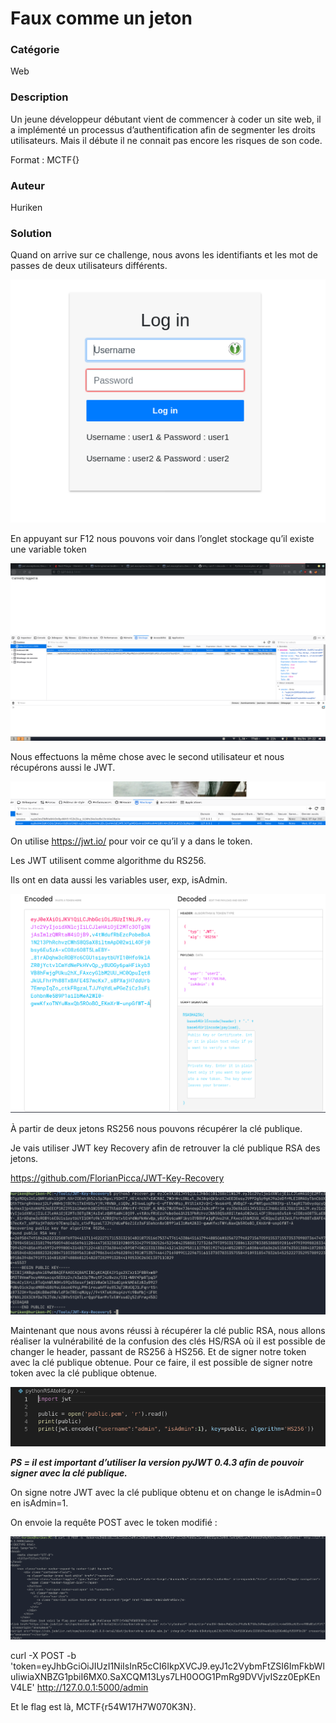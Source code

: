 Faux comme un jeton
===================

### <span id="anchor"></span>Catégorie

Web

### <span id="anchor-1"></span>Description

Un jeune développeur débutant vient de commencer à coder un site web, il a implémenté un
processus d’authentification afin de segmenter les droits utilisateurs.
Mais il débute il ne connait pas encore les risques de son code.

Format : MCTF{}

### <span id="anchor-2"></span>Auteur

Huriken

### <span id="anchor-3"></span>Solution

Quand on arrive sur ce challenge, nous avons les identifiants et les mot
de passes de deux utilisateurs différents.


![alt](images/login.png)
</br>

En appuyant sur F12 nous pouvons voir dans l’onglet stockage qu’il
existe une variable token

![alt](images/User1.png)
</br>

Nous effectuons la même chose avec le second utilisateur et nous
récupérons aussi le JWT.

![alt](images/user2.png)
</br>

On utilise <https://jwt.io/> pour voir ce qu’il y a dans le token.

Les JWT utilisent comme algorithme du RS256.

Ils ont en data aussi les variables user, exp, isAdmin.

![alt](images/jwtio.png)
</br>


À partir de deux jetons RS256 nous pouvons récupérer la clé publique.

Je vais utiliser JWT key Recovery afin de retrouver la clé publique RSA
des jetons.

<https://github.com/FlorianPicca/JWT-Key-Recovery>

![alt](images/jwtkeyrecovery.png)
</br>

Maintenant que nous avons réussi à récupérer la clé public RSA, nous allons réaliser la vulnérabilité de la confusion des clés HS/RSA où il est possible de changer le header, passant de RS256 à HS256. Et de signer notre token avec la clé publique obtenue.
Pour ce faire, il est possible de signer notre token avec la clé publique obtenue.

![alt](images/ScriptVulnJWT.png)
</br>

***PS = il est important d’utiliser la version pyJWT 0.4.3 afin de pouvoir
signer avec la clé publique.***

On signe notre JWT avec la clé publique obtenu et on change le isAdmin=0
en isAdmin=1.

On envoie la requête POST avec le token modifié :

![alt](images/flag.png)
</br>

curl -X POST -b
'token=eyJhbGciOiJIUzI1NiIsInR5cCI6IkpXVCJ9.eyJ1c2VybmFtZSI6ImFkbWluIiwiaXNBZG1pbiI6MX0.SaXCQM13Lys7LH0OOG1PmRg9DVVjvISzz0EpKEnV4LE'
<http://127.0.0.1:5000/admin>

Et le flag est là, MCTF{r54W17H7W070K3N}.
